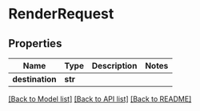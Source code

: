 # RenderRequest

## Properties

Name | Type | Description | Notes
------------ | ------------- | ------------- | -------------
**destination** | **str** |  | 

[[Back to Model list]](../#documentation-for-models) [[Back to API list]](../#documentation-for-api-endpoints) [[Back to README]](../)


